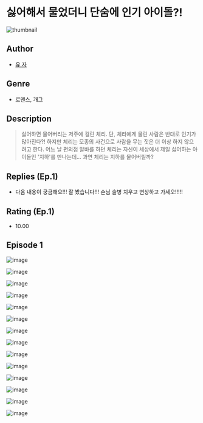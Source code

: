 # 싫어해서 물었더니 단숨에 인기 아이돌?!
![thumbnail](https://image-comic.pstatic.net/user_contents_data/challenge_comic/2023/05/25/upload_3847260889421407028_480x623.jpeg)

## Author
- [유 자](https://comic.naver.com/artistTitle?id=367201)

## Genre
- 로맨스, 개그

## Description
> 싫어하면 물어버리는 저주에 걸린 체리. 단, 체리에게 물린 사람은 반대로 인기가 많아진다?! 하지만 체리는 모종의 사건으로 사람을 무는 짓은 더 이상 하지 않으려고 한다. 어느 날 편의점 알바를 하던 체리는 자신이 세상에서 제일 싫어하는 아이돌인 '지하'를 만나는데… 과연 체리는 지하를 물어버릴까?

## Replies (Ep.1)
- 다음 내용이 궁금해요!!! 잘 봤습니다!!! 손님 술병 치우고 변상하고 가세오!!!!!

## Rating (Ep.1)
- 10.00

## Episode 1
![image](https://image-comic.pstatic.net/user_contents_data/challenge_comic/2023/05/25/367201/upload_7233120086594708322.jpeg)

![image](https://image-comic.pstatic.net/user_contents_data/challenge_comic/2023/05/25/367201/upload_7293079565246805813.jpeg)

![image](https://image-comic.pstatic.net/user_contents_data/challenge_comic/2023/05/25/367201/upload_3558798306734925106.jpeg)

![image](https://image-comic.pstatic.net/user_contents_data/challenge_comic/2023/05/25/367201/upload_7004842781020598584.jpeg)

![image](https://image-comic.pstatic.net/user_contents_data/challenge_comic/2023/05/25/367201/upload_3991654259089422437.jpeg)

![image](https://image-comic.pstatic.net/user_contents_data/challenge_comic/2023/05/25/367201/upload_3761973744750375477.jpeg)

![image](https://image-comic.pstatic.net/user_contents_data/challenge_comic/2023/05/25/367201/upload_7075210429210376293.jpeg)

![image](https://image-comic.pstatic.net/user_contents_data/challenge_comic/2023/05/25/367201/upload_7377239659801557094.jpeg)

![image](https://image-comic.pstatic.net/user_contents_data/challenge_comic/2023/05/25/367201/upload_3546362812293211493.jpeg)

![image](https://image-comic.pstatic.net/user_contents_data/challenge_comic/2023/05/25/367201/upload_7293923066020717922.jpeg)

![image](https://image-comic.pstatic.net/user_contents_data/challenge_comic/2023/05/25/367201/upload_3775201999208931894.jpeg)

![image](https://image-comic.pstatic.net/user_contents_data/challenge_comic/2023/05/25/367201/upload_4063431469072398129.jpeg)

![image](https://image-comic.pstatic.net/user_contents_data/challenge_comic/2023/05/25/367201/upload_7075777777092420662.jpeg)

![image](https://image-comic.pstatic.net/user_contents_data/challenge_comic/2023/05/25/367201/upload_7377566007804637240.jpeg)
